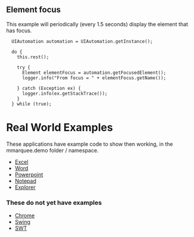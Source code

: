 ## Element focus

This example will periodically (every 1.5 seconds) display the element that has focus.

```
  UIAutomation automation = UIAutomation.getInstance();

  do {
    this.rest();

    try {
      Element elementFocus = automation.getFocusedElement();
      logger.info("From focus = " + elementFocus.getName());

    } catch (Exception ex) {
      logger.info(ex.getStackTrace());
    }
  } while (true);
```

# Real World Examples

These applications have example code to show then working, in the mmarquee.demo folder / namespace. 

* [Excel](excel.md)
* [Word](word.md)
* [Powerpoint](powerpoint.md)
* [Notepad](notepad.md)
* [Explorer](explorer.md)


### These do not yet have examples
* [Chrome](chrome.md)
* [Swing](swing.md)
* [SWT](swt.md)
